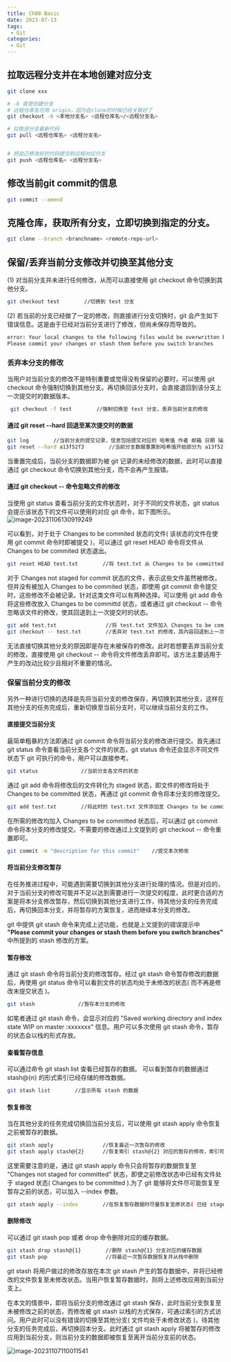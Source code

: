 ```yaml
---
title: Ch00 Basic
date: 2023-07-13
tags:
 - Git
categories:
 - Git
---
```






## 拉取远程分支并在本地创建对应分支

```sh
git clone xxx

# -b 就是创建分支
# 远程仓库名可用 origin，因为在clone的时候已经关联好了
git checkout -b <本地分支名> <远程仓库名>/<远程分支名>

# 拉取该分支最新代码
git pull <远程仓库名> <远程分支名>


# 把自己修改好的代码提交到远程对应分支
git push <远程仓库名> <远程分支名>
```



## 修改当前git commit的信息

```sh
git commit --amend
```



## 克隆仓库，获取所有分支，立即切换到指定的分支。

```sh
git clone --branch <branchname> <remote-repo-url>
```



## 保留/丢弃当前分支修改并切换至其他分支

(1) 对当前分支并未进行任何修改，从而可以直接使用 git checkout 命令切换到其他分支。

```sh
git checkout test        //切换到 test 分支
```

(2) 若当前的分支已经做了一定的修改，则直接进行分支切换时，git 会产生如下错误信息。这是由于已经对当前分支进行了修改，但尚未保存而导致的。

```sh
error: Your local changes to the following files would be overwritten by checkout : xxxx　
Please commit your changes or stash them before you switch branches
```

### **丢弃本分支的修改**

当用户对当前分支的修改不是特别重要或觉得没有保留的必要时，可以使用 git checkout 命令强制切换到其他分支。再切换回该分支时，会直接退回到该分支上一次提交时的数据版本。

```sh
 git checkout -f test        //强制切换至 test 分支，丢弃当前分支的修改
```



#### **通过 git reset --hard 回退至某次提交时的数据**

```sh
git log        //当前分支的提交记录，信息包括提交对应的 哈希值 作者 邮箱 日期 描述 等
git reset --hard a13f52f3        //当前分支数据重置到哈希值开始部分为 a13f52f3 的提交的数据，git reset --hard 参数为某次提交时的哈希值的开始部分
```

当重置完成后，当前分支的数据即为被 git 记录的未经修改的数据，此时可以直接通过 git checkout 命令切换到其他分支，而不会再产生报错。



#### **通过 git checkout -- 命令忽略文件的修改**

当使用 git status 查看当前分支的文件状态时，对于不同的文件状态，git status 会提示该状态下的文件可以使用的对应 git 命令，如下图所示。![image-20231106130919249](https://markdown-1301334775.cos.eu-frankfurt.myqcloud.com/image-20231106130919249.png)

可以看到，对于处于 Changes to be commited 状态的文件( 该状态的文件在使用 git commit 命令时即被提交 )，可以通过 git reset HEAD 命令将文件从 Changes to be commited 状态退出。

```sh
git reset HEAD test.txt        //将 test.txt 从 Changes to be committed 状态退出
```

对于 Changes not staged for commit 状态的文件，表示这些文件虽然被修改，但并没有被加入 Changes to be commited 状态，即使用 git commit 命令提交时，这些修改不会被记录。针对这类文件可以有两种选择。可以使用 git add 命令将这些修改放入 Changes to be committd 状态，或者通过 git checkout -- 命令忽略该文件的修改，使其回退到上一次提交时的状态。

```sh
git add test.txt                //将 test.txt 文件加入 Changes to be committed 状态,在使用 git commit 命令时上述修改即被提交
git checkout -- test.txt        //丢弃对 test.txt 的修改，其内容回退到上一次提交时的状态
```

无法直接切换其他分支的原因即是存在未被保存的修改。此时若想要丢弃当前分支的修改，直接使用 git checkout -- 命令将文件修改丢弃即可。该方法主要适用于产生的改动比较少且相对不重要的情况。



### **保留当前分支的修改**

另外一种进行切换的选择是先将当前分支的修改保存，再切换到其他分支，这样在其他分支的任务完成后，重新切换至当前分支时，可以继续当前分支的工作。



#### **直接提交当前分支**

最简单粗暴的方法即通过 git commit 命令将当前分支的修改进行提交。首先通过 git status 命令查看当前分支各个文件的状态，git status 命令还会显示不同文件状态下 git 可执行的命令，用户可以直接参考。

```sh
git status              //当前分支各文件的状态
```

通过 git add 命令将修改后的文件转化为 staged 状态，即文件的修改将处于 Changes to be committed 状态，再通过 git commit 命令将本分支的修改提交。

```sh
git add test.txt        //将此时的 test.txt 文件添加至 Changes to be committed 状态
```

在所需的修改均加入 Changes to be committed 状态后，可以通过 git commit 命令将本分支的修改提交。不需要的修改通过上文提到的 git checkout -- 命令重置即可。

```sh
git commit -m "description for this commit"    //提交本次修改
```





#### **将当前分支修改暂存**

在任务推进过程中，可能遇到需要切换到其他分支进行处理的情况。但是对应的，对于当前分支的修改可能并不足以达到需要进行一次提交的程度，此时更合适的方案是将本分支修改暂存，然后切换到其他分支进行工作，待其他分支的任务完成后，再切换回本分支，并将暂存的方案恢复，进而继续本分支的修改。



git 中提供 git stash 命令来完成上述功能，也就是上文提到的错误提示中 **"Please commit your changes or stash them before you switch branches"** 中所提到的 stash 修改的方案。



#### **暂存修改**

通过 git stash 命令将当前分支的修改暂存。经过 git stash 命令暂存修改的数据后，再使用 git status 命令可以看到文件的状态均处于未修改的状态( 而不再是修改未提交状态 )。

```sh
git stash              //暂存本分支的修改
```

如笔者通过 git stash 命令，会显示对应的 "Saved working directory and index state WIP on master :xxxxxxx" 信息。用户可以多次使用 git stash 命令，暂存的状态会以栈的形式存放。



#### **查看暂存信息**

可以通过命令 git stash list 查看已经暂存的数据。 可以看到暂存的数据通过 stash@{n} 的形式索引已经存储的修改数据。

```sh
git stash list        //显示所有 stash 的数据
```



#### **恢复修改**

当在其他分支的任务完成切换回当前分支后，可以使用 git stash apply 命令恢复之前被暂存的数据。

```sh
git stash apply                //恢复最近一次暂存的修改
git stash apply stash@{2}      //恢复索引 stash@{2} 对应的暂存的修改，索引可以通过 git stash list 进行查看
```

这里需要注意的是，通过 git stash apply 命令只会将暂存的数据恢复至 "Changes not staged for committed" 状态，即使之前修改状态中已经有文件处于 staged 状态( Changes to be committed ).为了 git 能够将文件尽可能恢复至暂存之前的状态，可以加入 --index 参数。

```sh
git stash apply --index        //在恢复暂存数据时尽量恢复至原状态( 已经 staged 状态的文件仍恢复为 staged 状态 )
```



#### **删除修改**

可以通过 git stash pop 或者 drop 命令删除对应的缓存数据。

```sh
git stash drop stash@{1}        //删除 stash@{1} 分支对应的缓存数据
git stash pop                   //将最近一次暂存数据恢复并从栈中删除
```



git stash 将用户做过的修改存放在本次 git stash 产生的暂存数据中，并将已经修改的文件恢复至未修改状态。当用户恢复暂存数据时，则将上述修改应用到当前分支上。



在本文的情景中，即将当前分支的修改通过 git stash 保存，此时当前分支恢复至未被修改之前的状态，而修改被 git stash 以栈的方式保存，可通过索引的方式访问。用户此时可以没有错误的切换至其他分支( 文件均处于未修改状态 )，待其他分支的任务完成后，再切换回本分支。此时通过 git stash apply 将被暂存的修改应用到当前分支，则当前分支的数据即被恢复至离开当前分支前的状态。





![image-20231107110011541](https://markdown-1301334775.cos.eu-frankfurt.myqcloud.com/image-20231107110011541.png)
